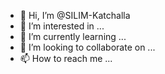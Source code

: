 - 👋 Hi, I’m @SILIM-Katchalla
- 👀 I’m interested in ...
- 🌱 I’m currently learning ...
- 💞️ I’m looking to collaborate on ...
- 📫 How to reach me ...

<!---
SILIM-Katchalla/SILIM-Katchalla is a ✨ special ✨ repository because its `README.md` (this file) appears on your GitHub profile.
You can click the Preview link to take a look at your changes.
--->
